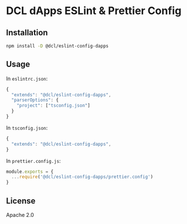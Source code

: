 # DCL dApps ESLint & Prettier Config

## Installation

```sh
npm install -D @dcl/eslint-config-dapps
```

## Usage

In `eslintrc.json`:

```js
{
  "extends": "@dcl/eslint-config-dapps",
  "parserOptions": {
    "project": ["tsconfig.json"]
  }
}
```

In `tsconfig.json`:

```js
{
  "extends": "@dcl/eslint-config-dapps",
}
```

In `prettier.config.js`:

```js
module.exports = {
  ...require('@dcl/eslint-config-dapps/prettier.config')
}
```

## License

Apache 2.0
